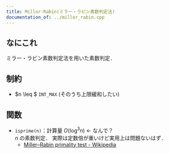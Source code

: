 ```yaml
---
title: Millor-Rabin(ミラー・ラビン素数判定法)
documentation_of: ../millor_rabin.cpp
---
```


## なにこれ
ミラー・ラビン素数判定法を用いた素数判定．

## 制約
- $n \leq $ `INT_MAX` (そのうち上限緩和したい)

## 関数
- `isprime(n)`：計算量 $O(\log^3 n)\ \leftarrow$ なんで？  
	$n$ の素数判定．
	実際は定数倍が重いけど実用上は問題ないはず．
	- [Miller–Rabin primality test - Wikipedia](https://en.wikipedia.org/wiki/Miller%E2%80%93Rabin_primality_test#Testing_against_small_sets_of_bases)
	